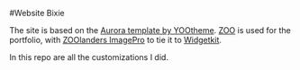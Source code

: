 #Website Bixie 

The site is based on the [Aurora template by YOOtheme](http://yootheme.com/demo/joomla/aurora). [ZOO](http://yootheme.com/zoo/) 
is used for the portfolio, with [ZOOlanders ImagePro](https://www.zoolanders.com/extensions/image-pro) to 
tie it to [Widgetkit](http://yootheme.com/widgetkit).

In this repo are all the customizations I did.